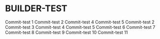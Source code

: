 # BUILDER-TEST
Commit-test 1
Commit-test 2
Commit-test 4
Commit-test 5
Commit-test 2
Commit-test 3
Commit-test 4
Commit-test 5
Commit-test 6
Commit-test 7
Commit-test 8
Commit-test 9
Commit-test 10
Commit-test 11
